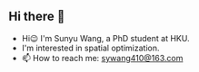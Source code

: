 ## Hi there 👋

<!--
**sywang-20/sywang-20** is a ✨ _special_ ✨ repository because its `README.md` (this file) appears on your GitHub profile.

Here are some ideas to get you started:

- 🔭 I’m currently working on ...
- 🌱 I’m currently learning ...
- 👯 I’m looking to collaborate on ...
- 🤔 I’m looking for help with ...
- 💬 Ask me about ...
- 📫 How to reach me: ...
- 😄 Pronouns: ...
- ⚡ Fun fact: ...
-->

- Hi😉 I'm Sunyu Wang, a PhD student at HKU.
- I'm interested in spatial optimization.
- 📫 How to reach me: sywang410@163.com
